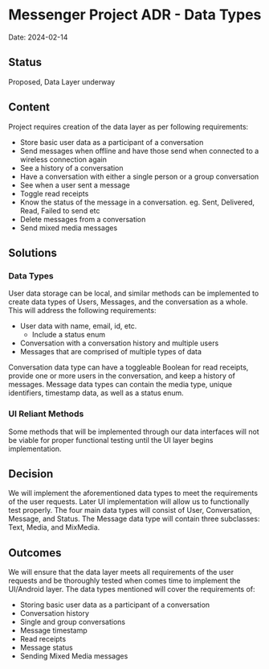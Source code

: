 # Messenger Project ADR - Data Types
Date: 2024-02-14

## Status

Proposed, Data Layer underway

## Content

Project requires creation of the data layer as per following requirements:
- Store basic user data as a participant of a conversation
- Send messages when offline and have those send when connected to a wireless connection again
- See a history of a conversation
- Have a conversation with either a single person or a group conversation
- See when a user sent a message
- Toggle read receipts
- Know the status of the message in a conversation. eg. Sent, Delivered, Read, Failed to send etc
- Delete messages from a conversation
- Send mixed media messages

## Solutions

### Data Types

User data storage can be local, and similar methods can be implemented to create data types of Users,
Messages, and the conversation as a whole. This will address the following requirements:
   - User data with name, email, id, etc.
     - Include a status enum
   - Conversation with a conversation history and multiple users
   - Messages that are comprised of multiple types of data

Conversation data type can have a toggleable Boolean for read receipts, provide one or more users
in the conversation, and keep a history of messages.
Message data types can contain the media type, unique identifiers, timestamp data, as well as a
status enum.

### UI Reliant Methods

Some methods that will be implemented through our data interfaces will not be viable for proper
functional testing until the UI layer begins implementation.

## Decision

We will implement the aforementioned data types to meet the requirements of the user requests.
Later UI implementation will allow us to functionally test properly. The four main data types will
consist of User, Conversation, Message, and Status. The Message data type will contain three
subclasses: Text, Media, and MixMedia.

## Outcomes

We will ensure that the data layer meets all requirements of the user requests and be thoroughly tested
when comes time to implement the UI/Android layer. The data types mentioned will cover the requirements of:
- Storing basic user data as a participant of a conversation
- Conversation history
- Single and group conversations
- Message timestamp
- Read receipts
- Message status
- Sending Mixed Media messages